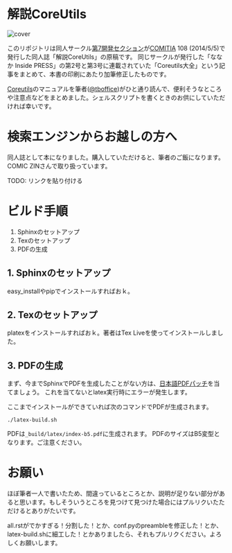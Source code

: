 # 解説CoreUtils

![cover](https://ba96f6cb-a-62cb3a1a-s-sites.googlegroups.com/site/dai7sec/home/CU_sample_0502.jpg "cover")


このリポジトリは同人サークル[第7開発セクション](https://sites.google.com/site/dai7sec/ "第7開発セクション")が[COMITIA](http://www.comitia.co.jp) 108 (2014/5/5)で発行した同人誌「解説CoreUtils」の原稿です。
同じサークルが発行した「ななか Inside PRESS」の第2号と第3号に連載されていた「Coreutils大全」という記事をまとめて、本書の印刷にあたり加筆修正したものです。

[Coreutils](http://www.gnu.org/software/coreutils/ "Coreutils")のマニュアルを筆者([@tboffice](https://twitter.com/tboffice))がひと通り読んで、便利そうなところや注意点などをまとめました。シェルスクリプトを書くときのお供にしていただければ幸いです。

# 検索エンジンからお越しの方へ

同人誌として本になりました。購入していただけると、筆者のご飯になります。COMIC ZINさんで取り扱っています。

TODO: リンクを貼り付ける

# ビルド手順
1. Sphinxのセットアップ
2. Texのセットアップ
3. PDFの生成

## 1. Sphinxのセットアップ
easy_installやpipでインストールすればおｋ。

## 2. Texのセットアップ
platexをインストールすればおｋ。著者はTex Liveを使ってインストールしました。

## 3. PDFの生成
まず、今までSphinxでPDFを生成したことがない方は、[日本語PDFパッチ](http://sphinx-users.jp/cookbook/pdf/latex.html#sphinxpdf)を当てましょう。
これを当てないとlatex実行時にエラーが発生します。

ここまでインストールができていれば次のコマンドでPDFが生成されます。

```shell
./latex-build.sh
```

PDFは`_build/latex/index-b5.pdf`に生成されます。
PDFのサイズはB5変型となります。ご注意ください。

# お願い
ほぼ筆者一人で書いたため、間違っているところとか、説明が足りない部分があると思います。もしそういうところを見つけて見つけた場合にはプルリクいたただけるとありがたいです。

all.rstがでかすぎる！分割した！とか、conf.pyのpreambleを修正した！とか、latex-build.shに細工した！とかありましたら、それもプルリクください。よろしくお願いします。

